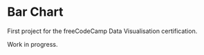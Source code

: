 # Bar Chart

First project for the freeCodeCamp Data Visualisation certification.

Work in progress.